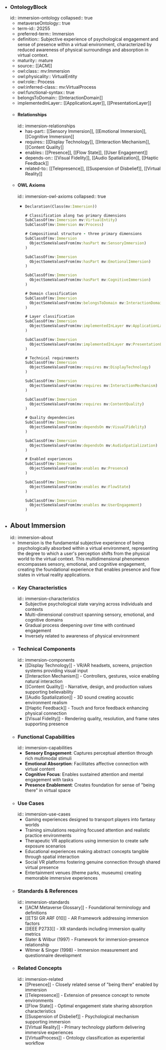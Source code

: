 - ### OntologyBlock
  id:: immersion-ontology
  collapsed:: true
	- metaverseOntology:: true
	- term-id:: 20255
	- preferred-term:: Immersion
	- definition:: Subjective experience of psychological engagement and sense of presence within a virtual environment, characterized by reduced awareness of physical surroundings and absorption in virtual context.
	- maturity:: mature
	- source:: [[ACM]]
	- owl:class:: mv:Immersion
	- owl:physicality:: VirtualEntity
	- owl:role:: Process
	- owl:inferred-class:: mv:VirtualProcess
	- owl:functional-syntax:: true
	- belongsToDomain:: [[InteractionDomain]]
	- implementedInLayer:: [[ApplicationLayer]], [[PresentationLayer]]
	- #### Relationships
	  id:: immersion-relationships
		- has-part:: [[Sensory Immersion]], [[Emotional Immersion]], [[Cognitive Immersion]]
		- requires:: [[Display Technology]], [[Interaction Mechanism]], [[Content Quality]]
		- enables:: [[Presence]], [[Flow State]], [[User Engagement]]
		- depends-on:: [[Visual Fidelity]], [[Audio Spatialization]], [[Haptic Feedback]]
		- related-to:: [[Telepresence]], [[Suspension of Disbelief]], [[Virtual Reality]]
	- #### OWL Axioms
	  id:: immersion-owl-axioms
	  collapsed:: true
		- ```clojure
		  Declaration(Class(mv:Immersion))

		  # Classification along two primary dimensions
		  SubClassOf(mv:Immersion mv:VirtualEntity)
		  SubClassOf(mv:Immersion mv:Process)

		  # Compositional structure - three primary dimensions
		  SubClassOf(mv:Immersion
		    ObjectSomeValuesFrom(mv:hasPart mv:SensoryImmersion)
		  )

		  SubClassOf(mv:Immersion
		    ObjectSomeValuesFrom(mv:hasPart mv:EmotionalImmersion)
		  )

		  SubClassOf(mv:Immersion
		    ObjectSomeValuesFrom(mv:hasPart mv:CognitiveImmersion)
		  )

		  # Domain classification
		  SubClassOf(mv:Immersion
		    ObjectSomeValuesFrom(mv:belongsToDomain mv:InteractionDomain)
		  )

		  # Layer classification
		  SubClassOf(mv:Immersion
		    ObjectSomeValuesFrom(mv:implementedInLayer mv:ApplicationLayer)
		  )

		  SubClassOf(mv:Immersion
		    ObjectSomeValuesFrom(mv:implementedInLayer mv:PresentationLayer)
		  )

		  # Technical requirements
		  SubClassOf(mv:Immersion
		    ObjectSomeValuesFrom(mv:requires mv:DisplayTechnology)
		  )

		  SubClassOf(mv:Immersion
		    ObjectSomeValuesFrom(mv:requires mv:InteractionMechanism)
		  )

		  SubClassOf(mv:Immersion
		    ObjectSomeValuesFrom(mv:requires mv:ContentQuality)
		  )

		  # Quality dependencies
		  SubClassOf(mv:Immersion
		    ObjectSomeValuesFrom(mv:dependsOn mv:VisualFidelity)
		  )

		  SubClassOf(mv:Immersion
		    ObjectSomeValuesFrom(mv:dependsOn mv:AudioSpatialization)
		  )

		  # Enabled experiences
		  SubClassOf(mv:Immersion
		    ObjectSomeValuesFrom(mv:enables mv:Presence)
		  )

		  SubClassOf(mv:Immersion
		    ObjectSomeValuesFrom(mv:enables mv:FlowState)
		  )

		  SubClassOf(mv:Immersion
		    ObjectSomeValuesFrom(mv:enables mv:UserEngagement)
		  )
		  ```
- ## About Immersion
  id:: immersion-about
	- Immersion is the fundamental subjective experience of being psychologically absorbed within a virtual environment, representing the degree to which a user's perception shifts from the physical world to the virtual context. This multidimensional phenomenon encompasses sensory, emotional, and cognitive engagement, creating the foundational experience that enables presence and flow states in virtual reality applications.
	- ### Key Characteristics
	  id:: immersion-characteristics
		- Subjective psychological state varying across individuals and contexts
		- Multi-dimensional construct spanning sensory, emotional, and cognitive domains
		- Gradual process deepening over time with continued engagement
		- Inversely related to awareness of physical environment
	- ### Technical Components
	  id:: immersion-components
		- [[Display Technology]] - VR/AR headsets, screens, projection systems providing visual input
		- [[Interaction Mechanism]] - Controllers, gestures, voice enabling natural interaction
		- [[Content Quality]] - Narrative, design, and production values supporting believability
		- [[Audio Spatialization]] - 3D sound creating acoustic environment realism
		- [[Haptic Feedback]] - Touch and force feedback enhancing physical connection
		- [[Visual Fidelity]] - Rendering quality, resolution, and frame rates supporting presence
	- ### Functional Capabilities
	  id:: immersion-capabilities
		- **Sensory Engagement**: Captures perceptual attention through rich multimodal stimuli
		- **Emotional Absorption**: Facilitates affective connection with virtual content
		- **Cognitive Focus**: Enables sustained attention and mental engagement with tasks
		- **Presence Enablement**: Creates foundation for sense of "being there" in virtual space
	- ### Use Cases
	  id:: immersion-use-cases
		- Gaming experiences designed to transport players into fantasy worlds
		- Training simulations requiring focused attention and realistic practice environments
		- Therapeutic VR applications using immersion to create safe exposure scenarios
		- Educational experiences making abstract concepts tangible through spatial interaction
		- Social VR platforms fostering genuine connection through shared virtual presence
		- Entertainment venues (theme parks, museums) creating memorable immersive experiences
	- ### Standards & References
	  id:: immersion-standards
		- [[ACM Metaverse Glossary]] - Foundational terminology and definitions
		- [[ETSI GR ARF 010]] - AR Framework addressing immersion factors
		- [[IEEE P2733]] - XR standards including immersion quality metrics
		- Slater & Wilbur (1997) - Framework for immersion-presence relationship
		- Witmer & Singer (1998) - Immersion measurement and questionnaire development
	- ### Related Concepts
	  id:: immersion-related
		- [[Presence]] - Closely related sense of "being there" enabled by immersion
		- [[Telepresence]] - Extension of presence concept to remote environments
		- [[Flow State]] - Optimal engagement state sharing absorption characteristics
		- [[Suspension of Disbelief]] - Psychological mechanism supporting immersion
		- [[Virtual Reality]] - Primary technology platform delivering immersive experiences
		- [[VirtualProcess]] - Ontology classification as experiential workflow
